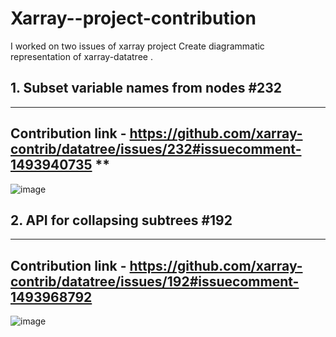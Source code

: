# Xarray--project-contribution

I worked on two issues of xarray project Create diagrammatic representation of xarray-datatree . 

## 1. Subset variable names from nodes #232
-------------------------------------------------------------------------------

## Contribution link - https://github.com/xarray-contrib/datatree/issues/232#issuecomment-1493940735 **

![image](https://user-images.githubusercontent.com/85181086/229469624-38883471-aa8a-459a-ab47-4f4071382a65.png)


## 2.  API for collapsing subtrees #192
------------------------------------------------------------------------

## Contribution link - https://github.com/xarray-contrib/datatree/issues/192#issuecomment-1493968792

![image](https://user-images.githubusercontent.com/85181086/229469487-5a97562b-ffbc-4069-8a81-80712de5c9c9.png)
